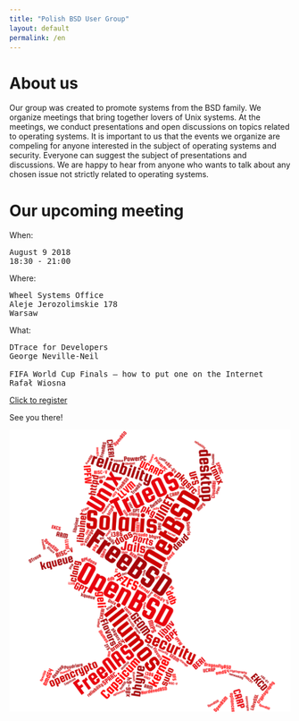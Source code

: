 ```yaml
---
title: "Polish BSD User Group"
layout: default
permalink: /en
---
```

<h1>About us</h1>
<p>Our group was created to promote systems from the BSD family. We organize meetings that bring together lovers of Unix systems. At the meetings, we conduct presentations and open discussions on topics related to operating systems. It is important to us that the events we organize are compeling for anyone interested in the subject of operating systems and security. Everyone can suggest the subject of presentations and discussions. We are happy to hear from anyone who wants to talk about any chosen issue not strictly related to operating systems.</p>

<h1>Our upcoming meeting</h1>

When:
<pre>
August 9 2018
18:30 - 21:00
</pre>
Where:
<pre>
Wheel Systems Office
Aleje Jerozolimskie 178
Warsaw
</pre>
What:
<pre style="white-space: pre-wrap;">
DTrace for Developers
George Neville-Neil

FIFA World Cup Finals – how to put one on the Internet
Rafał Wiosna
</pre>

<a href="http://bit.ly/bsd-pl-4">Click to register</a>

See you there!

![Topics](bsd-words-cloud.png)
